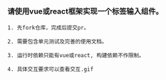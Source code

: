 ### 请使用vue或react框架实现一个标签输入组件。
```
1. 先fork仓库，完成后提交pr。

2. 需要包含单元测试及完善的使用文档。

3. 运行时依赖只能有vue或react, 构建依赖不作限制。

4. 具体交互要求可以查看交互.gif
